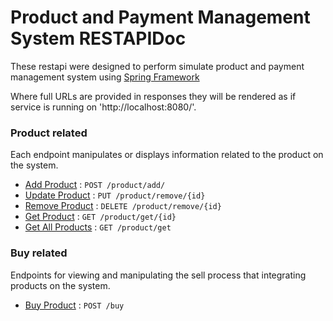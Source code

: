 # Product and Payment Management System RESTAPIDoc

These restapi were designed to perform simulate product and payment management system using [Spring Framework](https://spring.io/)

Where full URLs are provided in responses they will be rendered as if service
is running on 'http://localhost:8080/'.

### Product related

Each endpoint manipulates or displays information related to the product on the system.

* [Add Product](src/main/java/com/iyzico/challenge/controller/ProductController.java) : `POST /product/add/`
* [Update Product](src/main/java/com/iyzico/challenge/controller/ProductController.java) : `PUT /product/remove/{id}`
* [Remove Product](src/main/java/com/iyzico/challenge/controller/ProductController.java) : `DELETE /product/remove/{id}`
* [Get Product](src/main/java/com/iyzico/challenge/controller/ProductController.java) : `GET /product/get/{id}`
* [Get All Products](src/main/java/com/iyzico/challenge/controller/ProductController.java) : `GET /product/get`


### Buy related

Endpoints for viewing and manipulating the sell process that integrating products on the system.

* [Buy Product](src/main/java/com/iyzico/challenge/controller/BuyController.java) : `POST /buy`

